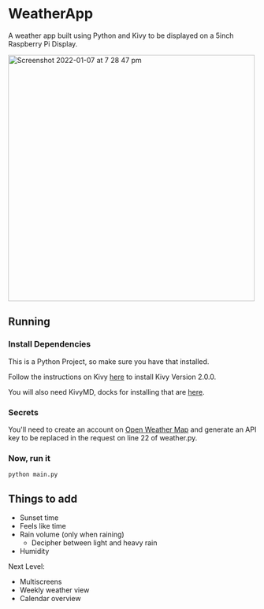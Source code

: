 # WeatherApp

A weather app built using Python and Kivy to be displayed on a 5inch Raspberry Pi Display.

<img width="500" alt="Screenshot 2022-01-07 at 7 28 47 pm" src="https://user-images.githubusercontent.com/22013969/148596751-9dc46b0b-c5ac-4890-8a35-5c5f6b41a640.png">

## Running

### Install Dependencies

This is a Python Project, so make sure you have that installed.

Follow the instructions on Kivy [here](https://kivy.org/doc/stable/gettingstarted/installation.html) to install Kivy Version 2.0.0.

You will also need KivyMD, docks for installing that are [here](https://kivymd.readthedocs.io/en/0.104.0/getting-started.html).

### Secrets

You'll need to create an account on [Open Weather Map](https://api.openweathermap.org) and generate an API key to be replaced in the request on line 22 of weather.py.

### Now, run it

`python main.py`

## Things to add

- Sunset time
- Feels like time
- Rain volume (only when raining)
  - Decipher between light and heavy rain
- Humidity

Next Level:

- Multiscreens
- Weekly weather view
- Calendar overview
